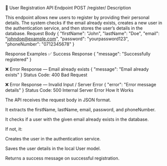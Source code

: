 📝 User Registration API
Endpoint
POST /register/
Description

This endpoint allows new users to register by providing their personal details.
The system checks if the email already exists, creates a new user in the authentication service, and then stores the user’s details in the database.
Request Body
{
  "firstName": "John",
  "lastName": "Doe",
  "email": "johndoe@example.com",
  "password": "yourpassword123",
  "phoneNumber": "0712345678"
}

Response Examples
✅ Success Response
{
  "message": "Successfully registered"
}

❌ Error Response — Email already exists
{
  "message": "Email already exists"
}
Status Code: 400 Bad Request

❌ Error Response — Invalid Input / Server Error
{
  "error": "Error message details"
}
Status Code: 500 Internal Server Error
How It Works

The API receives the request body in JSON format.

It extracts the firstName, lastName, email, password, and phoneNumber.

It checks if a user with the given email already exists in the database.

If not, it:

Creates the user in the authentication service.

Saves the user details in the local User model.

Returns a success message on successful registration.

